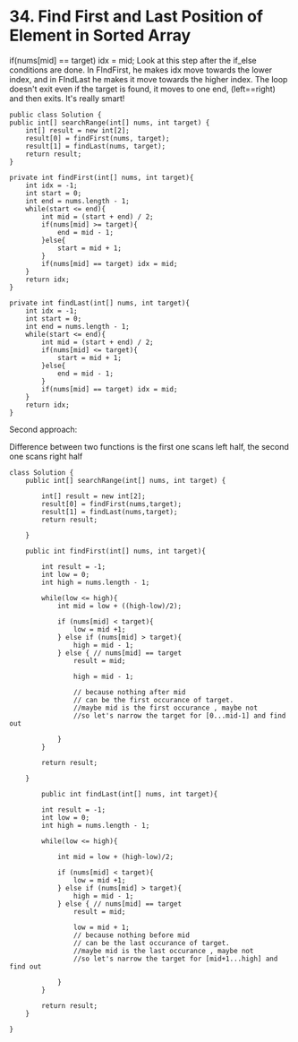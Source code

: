 # 34. Find First and Last Position of Element in Sorted Array

if(nums\[mid] == target) idx = mid; Look at this step after the if_else conditions are done. In FIndFirst, he makes idx move towards the lower index, and in FIndLast he makes it move towards the higher index. The loop doesn't exit even if the target is found, it moves to one end, (left==right) and then exits. It's really smart!

```
public class Solution {
public int[] searchRange(int[] nums, int target) {
    int[] result = new int[2];
    result[0] = findFirst(nums, target);
    result[1] = findLast(nums, target);
    return result;
}

private int findFirst(int[] nums, int target){
    int idx = -1;
    int start = 0;
    int end = nums.length - 1;
    while(start <= end){
        int mid = (start + end) / 2;
        if(nums[mid] >= target){
            end = mid - 1;
        }else{
            start = mid + 1;
        }
        if(nums[mid] == target) idx = mid;
    }
    return idx;
}

private int findLast(int[] nums, int target){
    int idx = -1;
    int start = 0;
    int end = nums.length - 1;
    while(start <= end){
        int mid = (start + end) / 2;
        if(nums[mid] <= target){
            start = mid + 1;
        }else{
            end = mid - 1;
        }
        if(nums[mid] == target) idx = mid;
    }
    return idx;
}
```



Second approach:

Difference between two functions is the first one scans left half, the second one scans right half

```
class Solution {
    public int[] searchRange(int[] nums, int target) {
        
        int[] result = new int[2];
        result[0] = findFirst(nums,target);
        result[1] = findLast(nums,target);
        return result;
        
    }
    
    public int findFirst(int[] nums, int target){
        
        int result = -1;
        int low = 0;
        int high = nums.length - 1;

        while(low <= high){
            int mid = low + ((high-low)/2);

            if (nums[mid] < target){
                low = mid +1;
            } else if (nums[mid] > target){
                high = mid - 1;
            } else { // nums[mid] == target
                result = mid;

                high = mid - 1; 
                
                // because nothing after mid
                // can be the first occurance of target.
                //maybe mid is the first occurance , maybe not
                //so let's narrow the target for [0...mid-1] and find out
   
            }
        }

        return result;
  
    }
    
        public int findLast(int[] nums, int target){
        
        int result = -1;
        int low = 0;
        int high = nums.length - 1;
        
        while(low <= high){
            
            int mid = low + (high-low)/2;
            
            if (nums[mid] < target){
                low = mid +1;
            } else if (nums[mid] > target){
                high = mid - 1;
            } else { // nums[mid] == target
                result = mid;
               
                low = mid + 1;
                // because nothing before mid
                // can be the last occurance of target.
                //maybe mid is the last occurance , maybe not
                //so let's narrow the target for [mid+1...high] and find out    
   
            }
        }

        return result;
    }
 
}
```
